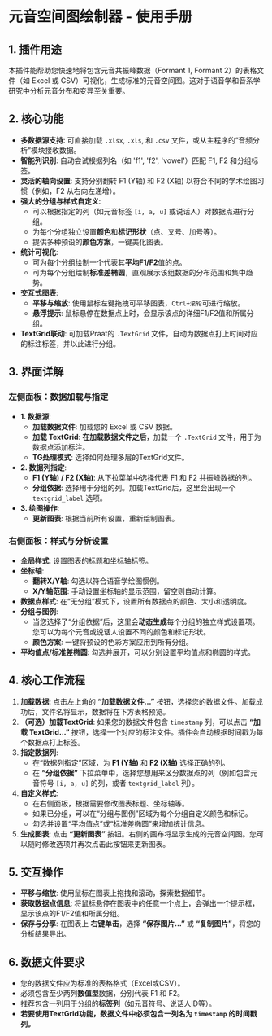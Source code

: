 # 元音空间图绘制器 - 使用手册

## 1. 插件用途

本插件能帮助您快速地将包含元音共振峰数据（Formant 1, Formant 2）的表格文件（如 Excel 或 CSV）可视化，生成标准的元音空间图。这对于语音学和音系学研究中分析元音分布和变异至关重要。

## 2. 核心功能

*   **多数据源支持**: 可直接加载 `.xlsx`, `.xls`, 和 `.csv` 文件，或从主程序的“音频分析”模块接收数据。
*   **智能列识别**: 自动尝试根据列名（如 'f1', 'f2', 'vowel'）匹配 F1, F2 和分组标签。
*   **灵活的轴向设置**: 支持分别翻转 F1 (Y轴) 和 F2 (X轴) 以符合不同的学术绘图习惯（例如，F2 从右向左递增）。
*   **强大的分组与样式自定义**:
    *   可以根据指定的列（如元音标签 `[i, a, u]` 或说话人）对数据点进行分组。
    *   为每个分组独立设置**颜色**和**标记形状**（点、叉号、加号等）。
    *   提供多种预设的**颜色方案**，一键美化图表。
*   **统计可视化**:
    *   可为每个分组绘制一个代表其**平均F1/F2**值的点。
    *   可为每个分组绘制**标准差椭圆**，直观展示该组数据的分布范围和集中趋势。
*   **交互式图表**:
    *   **平移与缩放**: 使用鼠标左键拖拽可平移图表，`Ctrl+滚轮`可进行缩放。
    *   **悬浮提示**: 鼠标悬停在数据点上时，会显示该点的详细F1/F2值和所属分组。
*   **TextGrid联动**: 可加载Praat的 `.TextGrid` 文件，自动为数据点打上时间对应的标注标签，并以此进行分组。

## 3. 界面详解

### 左侧面板：数据加载与指定

*   **1. 数据源**:
    *   **加载数据文件**: 加载您的 Excel 或 CSV 数据。
    *   **加载 TextGrid**: **在加载数据文件之后**，加载一个 `.TextGrid` 文件，用于为数据点添加标注。
    *   **TG处理模式**: 选择如何处理多层的TextGrid文件。
*   **2. 数据列指定**:
    *   **F1 (Y轴) / F2 (X轴)**: 从下拉菜单中选择代表 F1 和 F2 共振峰数据的列。
    *   **分组依据**: 选择用于分组的列。加载TextGrid后，这里会出现一个 `textgrid_label` 选项。
*   **3. 绘图操作**:
    *   **更新图表**: 根据当前所有设置，重新绘制图表。

### 右侧面板：样式与分析设置

*   **全局样式**: 设置图表的标题和坐标轴标签。
*   **坐标轴**:
    *   **翻转X/Y轴**: 勾选以符合语音学绘图惯例。
    *   **X/Y轴范围**: 手动设置坐标轴的显示范围，留空则自动计算。
*   **数据点样式**: 在“无分组”模式下，设置所有数据点的颜色、大小和透明度。
*   **分组与图例**:
    *   当您选择了“分组依据”后，这里会**动态生成**每个分组的独立样式设置项。您可以为每个元音或说话人设置不同的颜色和标记形状。
    *   **颜色方案**: 一键将预设的色彩方案应用到所有分组。
*   **平均值点/标准差椭圆**: 勾选并展开，可以分别设置平均值点和椭圆的样式。

## 4. 核心工作流程

1.  **加载数据**: 点击左上角的 **“加载数据文件...”** 按钮，选择您的数据文件。加载成功后，文件名将显示，数据将在下方表格预览。
2.  **（可选）加载TextGrid**: 如果您的数据文件包含 `timestamp` 列，可以点击 **“加载 TextGrid...”** 按钮，选择一个对应的标注文件。插件会自动根据时间戳为每个数据点打上标签。
3.  **指定数据列**:
    *   在“数据列指定”区域，为 **F1 (Y轴)** 和 **F2 (X轴)** 选择正确的列。
    *   在 **“分组依据”** 下拉菜单中，选择您想用来区分数据点的列（例如包含元音符号 `[i, a, u]` 的列，或者 `textgrid_label` 列）。
4.  **自定义样式**:
    *   在右侧面板，根据需要修改图表标题、坐标轴等。
    *   如果已分组，可以在“分组与图例”区域为每个分组自定义颜色和标记。
    *   勾选并设置“平均值点”或“标准差椭圆”来增加统计信息。
5.  **生成图表**: 点击 **“更新图表”** 按钮。右侧的画布将显示生成的元音空间图。您可以随时修改选项并再次点击此按钮来更新图表。

## 5. 交互操作

*   **平移与缩放**: 使用鼠标在图表上拖拽和滚动，探索数据细节。
*   **获取数据点信息**: 将鼠标悬停在图表中的任意一个点上，会弹出一个提示框，显示该点的F1/F2值和所属分组。
*   **保存与分享**: 在图表上 **右键单击**，选择 **“保存图片...”** 或 **“复制图片”**，将您的分析结果导出。

## 6. 数据文件要求

-   您的数据文件应为标准的表格格式（Excel或CSV）。
-   必须包含至少两列**数值型**数据，分别代表 F1 和 F2。
-   推荐包含一列用于分组的**标签列**（如元音符号、说话人ID等）。
-   **若要使用TextGrid功能，数据文件中必须包含一列名为 `timestamp` 的时间戳列。**